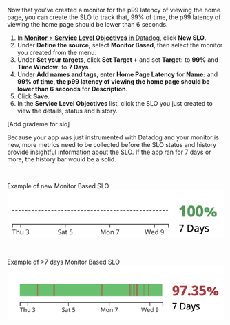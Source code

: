 Now that you’ve created a monitor for the p99 latency of viewing the home page, you can create the SLO to track that, 99% of time, the p99 latency of viewing the home page should be lower than 6 seconds.

1. In <a href="https://app.datadoghq.com/slo" target="_datadog">**Monitor** > **Service Level Objectives** in Datadog</a>, click **New SLO**. 
2. Under **Define the source**, select **Monitor Based**, then select the monitor you created from the menu.
3. Under **Set your targets**, click **Set Target +** and set **Target:** to **99%** and **Time Window:** to **7 Days**.
4. Under **Add names and tags**, enter **Home Page Latency** for **Name:** and **99% of time, the p99 latency of viewing the home page should be lower than 6 seconds** for **Description**.
5. Click **Save**.
6. In the **Service Level Objectives** list, click the SLO you just created to view the details, status and history.

[Add grademe for slo]

Because your app was just instrumented with Datadog and your monitor is new, more metrics need to be collected before the SLO status and history provide insightful information about the SLO. If the app ran for 7 days or more, the history bar would be a solid.

&nbsp;

Example of new Monitor Based SLO
![new SLO](createslo/assets/monitor-slo-new.png)

&nbsp;


Example of >7 days Monitor Based SLO
![old SLO](createslo/assets/monitor-slo-7-days.png)
